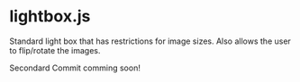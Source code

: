 lightbox.js
===========

Standard light box that has restrictions for image sizes. Also allows the user to flip/rotate the images.

Secondard Commit comming soon!
